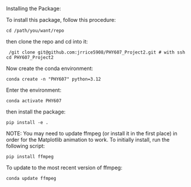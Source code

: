Installing the Package:

To install this package, follow this procedure: 

```
cd /path/you/want/repo 
```

then clone the repo and cd into it:

```
 /git clone git@github.com:jrrice5908/PHY607_Project2.git # with ssh
cd PHY607_Project2
```

Now create the conda environment:


```
conda create -n "PHY607" python=3.12
```

Enter the environment:

```
conda activate PHY607
```
then install the package:

```
pip install -e .
```
NOTE: You may need to update ffmpeg (or install it in the first place) in order for the Matplotlib animation to work. To initially install, run the following script:

```
pip install ffmpeg
```

To update to the most recent version of ffmpeg:

```
conda update ffmpeg
```

